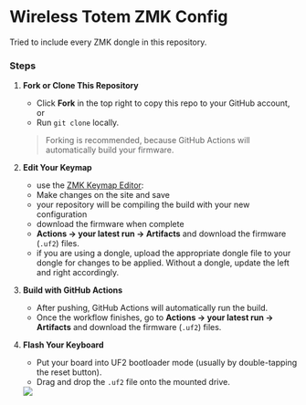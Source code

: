 <h1>Wireless Totem ZMK Config</h1>

Tried to include every ZMK dongle in this repository.


### Steps

1. **Fork or Clone This Repository**
   - Click **Fork** in the top right to copy this repo to your GitHub account, or
   - Run `git clone` locally.

   > Forking is recommended, because GitHub Actions will automatically build your firmware.

2. **Edit Your Keymap**
   -  use the [ZMK Keymap Editor](https://nickcoutsos.github.io/keymap-editor/):
     - Make changes on the site and save
     - your repository will be compiling the build with your new configuration
     - download the firmware when complete
     - **Actions → your latest run → Artifacts** and download the firmware (`.uf2`) files.
     - if you are using a dongle, upload the appropriate dongle file to your dongle for changes to be applied. Without a dongle, update the left and right accordingly.
  
3. **Build with GitHub Actions**
   - After pushing, GitHub Actions will automatically run the build.
   - Once the workflow finishes, go to **Actions → your latest run → Artifacts** and download the firmware (`.uf2`) files.

4. **Flash Your Keyboard**
   - Put your board into UF2 bootloader mode (usually by double-tapping the reset button).
   - Drag and drop the `.uf2` file onto the mounted drive.

   
    <img src="https://raw.githubusercontent.com/karuetech/Totem-ZMK-Wireless-Firmware/bf551d05cbb7dbbcb7ba3f47e92db24be0b34730/keymap-drawer/totem.svg">


